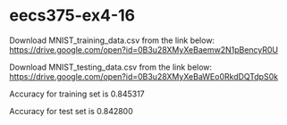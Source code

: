 # eecs375-ex4-16
Download MNIST_training_data.csv from the link below:
https://drive.google.com/open?id=0B3u28XMyXeBaemw2N1pBencyR0U


Download MNIST_testing_data.csv from the link below:
https://drive.google.com/open?id=0B3u28XMyXeBaWEo0RkdDQTdpS0k

Accuracy for training set is 0.845317

Accuracy for test set is 0.842800
